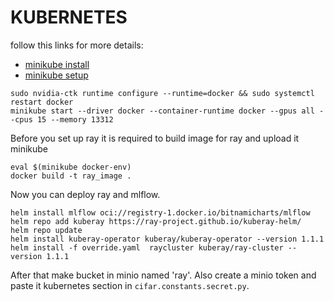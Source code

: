 # KUBERNETES
follow this links for more details:
 - [minikube install]()
 - [minikube setup](https://minikube.sigs.k8s.io/docs/tutorials/nvidia/)

```
sudo nvidia-ctk runtime configure --runtime=docker && sudo systemctl restart docker
minikube start --driver docker --container-runtime docker --gpus all --cpus 15 --memory 13312
```
Before you set up ray it is required to build image for ray and upload it minikube
```
eval $(minikube docker-env)
docker build -t ray_image .
```
Now you can deploy ray and mlflow.
```
helm install mlflow oci://registry-1.docker.io/bitnamicharts/mlflow
helm repo add kuberay https://ray-project.github.io/kuberay-helm/
helm repo update
helm install kuberay-operator kuberay/kuberay-operator --version 1.1.1
helm install -f override.yaml  raycluster kuberay/ray-cluster --version 1.1.1
```
After that make bucket in minio named 'ray'. Also create a minio token and paste it kubernetes section in `cifar.constants.secret.py`.
